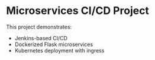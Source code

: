 # Microservices CI/CD Project

This project demonstrates:

- Jenkins-based CI/CD
- Dockerized Flask microservices
- Kubernetes deployment with ingress
